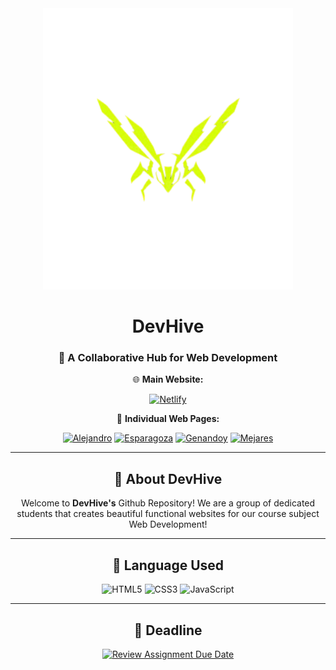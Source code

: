 <div align="center">

<img width=400px height=450px src="./assets/devhiveLogo.png"/>

#  DevHive

### 🚀 A Collaborative Hub for Web Development

🌐 **Main Website:**

[![Netlify](https://img.shields.io/badge/Netlify-DevHive's%20Website-00C7B7?style=for-the-badge&logo=netlify&labelColor=0D0D0D)](https://devhive-pupt.netlify.app/)

📄 **Individual Web Pages:**

[![Alejandro](https://img.shields.io/badge/-Alejandro-00C7B7?style=for-the-badge&logo=netlify&labelColor=0D0D0D)](https://devhive-pupt.netlify.app/alejandro_aleckmcklaiyre/)
[![Esparagoza](https://img.shields.io/badge/-Esparagoza-00C7B7?style=for-the-badge&logo=netlify&labelColor=0D0D0D)](https://devhive-pupt.netlify.app/esparagoza_mikkakette/)
[![Genandoy](https://img.shields.io/badge/-Genandoy-00C7B7?style=for-the-badge&logo=netlify&labelColor=0D0D0D)](https://devhive-pupt.netlify.app/genandoy_hannahlorainne/)
[![Mejares](https://img.shields.io/badge/-Mejares-00C7B7?style=for-the-badge&logo=netlify&labelColor=0D0D0D)](https://devhive-pupt.netlify.app/mejares_jamesmichael/)


---

## 📌 About DevHive
Welcome to **DevHive's** Github Repository! We are a group of dedicated students
that creates beautiful functional websites for our course subject
Web Development!

---

## 🔧 Language Used
![HTML5](https://img.shields.io/badge/HTML5-E34F26?style=for-the-badge&logo=html5&logoColor=white)
![CSS3](https://img.shields.io/badge/CSS3-1572B6?style=for-the-badge&logo=css3&logoColor=white)
![JavaScript](https://img.shields.io/badge/JavaScript-F7DF1E?style=for-the-badge&logo=javascript&logoColor=black)

---

## 📅 Deadline

[![Review Assignment Due Date](https://classroom.github.com/assets/deadline-readme-button-22041afd0340ce965d47ae6ef1cefeee28c7c493a6346c4f15d667ab976d596c.svg)](https://classroom.github.com/a/kBVDgxY1)
</div>